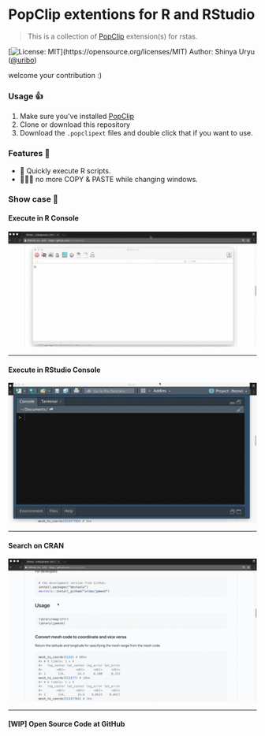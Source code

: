 PopClip extentions for R and RStudio
===================================

> This is a collection of [PopClip](http://pilotmoon.com/popclip/) extension(s) for rstas.

[![License: MIT](https://img.shields.io/badge/License-MIT-yellow.svg?)](https://opensource.org/licenses/MIT) Author: Shinya Uryu ([\@uribo](https://github.com/uribo))

welcome your contribution :)

### Usage 👍

1. Make sure you've installed [PopClip](http://pilotmoon.com/popclip/)
2. Clone or download this repository
3. Download the `.popclipext` files and double click that if you want to use.

### Features 🌟

- 🏃‍ Quickly execute R scripts.
- 🙅‍📎🙅‍ no more COPY & PASTE while changing windows.

### Show case 💎

#### Execute in R Console

![](source/RRun/rrun-demo.gif)

----

#### Execute in RStudio Console

![](source/RStudioRun/rstudiorun-demo.gif)

---

#### Search on CRAN

![](source/searchcran/searchcran-demo.gif)

---

#### [WIP] Open Source Code at GitHub
